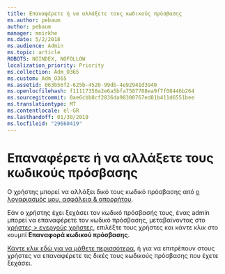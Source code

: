 ```yaml
---
title: Επαναφέρετε ή να αλλάξετε τους κωδικούς πρόσβασης
ms.author: pebaum
author: pebaum
manager: mnirkhe
ms.date: 5/2/2018
ms.audience: Admin
ms.topic: article
ROBOTS: NOINDEX, NOFOLLOW
localization_priority: Priority
ms.collection: Adm_O365
ms.custom: Adm_O365
ms.assetid: 063b56f2-625b-4520-99db-4e92941d3940
ms.openlocfilehash: f11117350a2e6a5bfa7587788ea9f7f08446b264
ms.sourcegitcommit: 0ae6cbb8cf2836da98300767ed81b411d6551bee
ms.translationtype: MT
ms.contentlocale: el-GR
ms.lasthandoff: 01/30/2019
ms.locfileid: "29660419"
---
```

# <a name="reset-or-change-passwords"></a>Επαναφέρετε ή να αλλάξετε τους κωδικούς πρόσβασης

Ο χρήστης μπορεί να αλλάξει δικό τους κωδικό πρόσβασης από [ο λογαριασμός μου, ασφάλεια &amp; απορρήτου](https://portal.office.com/account/#security).
  
Εάν ο χρήστης έχει ξεχάσει τον κωδικό πρόσβασής τους, ένας admin μπορεί να επαναφέρετε τον κωδικό πρόσβασης, μεταβαίνοντας στο [χρήστες \> ενεργούς χρήστες](https://portal.office.com/adminportal/home#/users), επιλέξτε τους χρήστες και κάντε κλικ στο κουμπί **Επαναφορά κωδικού πρόσβασης**. 
  
[Κάντε κλικ εδώ για να μάθετε περισσότερα](https://support.office.com/article/admins-reset-office-365-business-passwords-7a5d073b-7fae-4aa5-8f96-9ecd041aba9c), ή για να επιτρέπουν στους χρήστες να επαναφέρετε τις δικές τους κωδικούς πρόσβασης που έχετε ξεχάσει.
  

